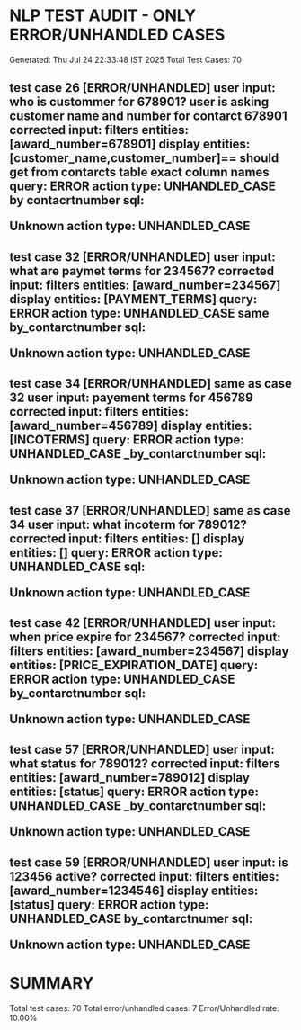 NLP TEST AUDIT - ONLY ERROR/UNHANDLED CASES
============================================
Generated: Thu Jul 24 22:33:48 IST 2025
Total Test Cases: 70

test case 26 [ERROR/UNHANDLED]
user input: who is custommer for 678901?
user is asking customer name and number for contarct 678901
corrected input: 
filters entities: [award_number=678901]
display entities: [customer_name,customer_number]== should get from contarcts table exact column names
query: ERROR
action type: UNHANDLED_CASE by contacrtnumber
sql: <p><b>Unknown action type:</b> UNHANDLED_CASE</p>
--------------------------------------------------
test case 32 [ERROR/UNHANDLED]
user input: what are paymet terms for 234567?
corrected input: 
filters entities: [award_number=234567]
display entities: [PAYMENT_TERMS]
query: ERROR
action type: UNHANDLED_CASE same by_contarctnumber
sql: <p><b>Unknown action type:</b> UNHANDLED_CASE</p>
--------------------------------------------------
test case 34 [ERROR/UNHANDLED] same as case 32
user input: payement terms for 456789
corrected input: 
filters entities: [award_number=456789]
display entities: [INCOTERMS]
query: ERROR
action type: UNHANDLED_CASE _by_contarctnumber
sql: <p><b>Unknown action type:</b> UNHANDLED_CASE</p>
--------------------------------------------------
test case 37 [ERROR/UNHANDLED] same as case 34
user input: what incoterm for 789012?
corrected input: 
filters entities: []
display entities: []
query: ERROR
action type: UNHANDLED_CASE
sql: <p><b>Unknown action type:</b> UNHANDLED_CASE</p>
--------------------------------------------------
test case 42 [ERROR/UNHANDLED]
user input: when price expire for 234567?
corrected input: 
filters entities: [award_number=234567]
display entities: [PRICE_EXPIRATION_DATE]
query: ERROR
action type: UNHANDLED_CASE by_contarctnumber
sql: <p><b>Unknown action type:</b> UNHANDLED_CASE</p>
--------------------------------------------------
test case 57 [ERROR/UNHANDLED]
user input: what status for 789012?
corrected input: 
filters entities: [award_number=789012]
display entities: [status]
query: ERROR
action type: UNHANDLED_CASE _by_contarctnumber
sql: <p><b>Unknown action type:</b> UNHANDLED_CASE</p>
--------------------------------------------------
test case 59 [ERROR/UNHANDLED]
user input: is 123456 active?
corrected input: 
filters entities: [award_number=1234546]
display entities: [status]
query: ERROR
action type: UNHANDLED_CASE by_contarctnumer
sql: <p><b>Unknown action type:</b> UNHANDLED_CASE</p>
--------------------------------------------------

SUMMARY
=======
Total test cases: 70
Total error/unhandled cases: 7
Error/Unhandled rate: 10.00%
